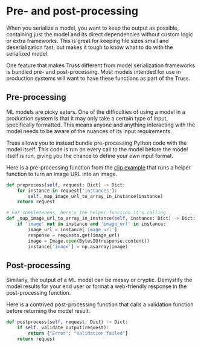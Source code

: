 # Pre- and post-processing

When you serialize a model, you want to keep the output as possible, containing just the model and its direct dependencies without custom logic or extra frameworks. This is great for keeping file sizes small and deserialization fast, but makes it tough to know what to do with the serialized model.

One feature that makes Truss different from model serialization frameworks is bundled pre- and post-processing. Most models intended for use in production systems will want to have these functions as part of the Truss.

## Pre-processing

ML models are picky eaters. One of the difficulties of using a model in a production system is that it may only take a certain type of input, specifically formatted. This means anyone and anything interacting with the model needs to be aware of the nuances of its input requirements.

Truss allows you to instead bundle pre-processing Python code with the model itself. This code is run on every call to the model before the model itself is run, giving you the chance to define your own input format.

Here is a pre-processing function from the [clip example](../../examples/clip/model/model.py) that runs a helper function to turn an image URL into an image.

```python
def preprocess(self, request: Dict) -> Dict:
    for instance in request['instances']:
        self._map_image_url_to_array_in_instance(instance)
    return request

# For completeness, here's the helper function it's calling
def _map_image_url_to_array_in_instance(self, instance: Dict) -> Dict:
    if 'image' not in instance and 'image_url' in instance:
        image_url = instance['image_url']
        response = requests.get(image_url)
        image = Image.open(BytesIO(response.content))
        instance['image'] = np.asarray(image)
```

## Post-processing

Similarly, the output of a ML model can be messy or cryptic. Demystify the model results for your end user or format a web-friendly response in the post-processing function.

Here is a contrived post-processing function that calls a validation function before returning the model result.

```python
def postprocess(self, request: Dict) -> Dict:
    if self._validate_output(request): 
        return {"Error": "Validation failed"}
    return request
```
